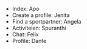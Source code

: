 - Index: Apo 
- Create a profile: Jenita 
- Find a sportpartner: Angela 
- Activiteien: Spuranthi 
- Chat: Felix 
- Profile: Dante 